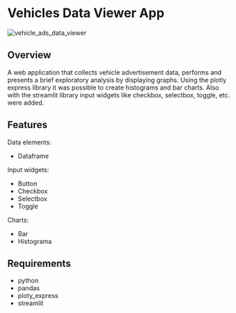 # Vehicles Data Viewer App

![vehicle_ads_data_viewer](https://github.com/user-attachments/assets/5fad16cf-7f8b-48e8-a3f3-6b6ae0c831fe)

## Overview

A web application that collects vehicle advertisement data, performs and presents a brief exploratory analysis by displaying graphs. Using the plotly express library it was possible to create histograms and bar charts. Also with the streamlit library input widgets like checkbox, selectbox, toggle, etc. were added.

## Features

Data elements:
  * Dataframe

Input widgets:
  * Button
  * Checkbox
  * Selectbox
  * Toggle

Charts:
  * Bar
  * Histograma

## Requirements

* python
* pandas
* ploty_express
* streamlit
